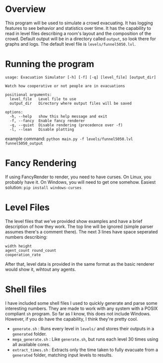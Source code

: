 # Overview
This program will be used to simulate a crowd evacuating. It has logging features to see behavior and statistics over
time. It has the capability to read in level files describing a room's layout and the composition of the crowd. Default
output will be in a directory called `output`, so look there for graphs and logs. The default level file is
`levels/funnel5050.lvl`.

# Running the program

```
usage: Evacuation Simulator [-h] [-f] [-q] [level_file] [output_dir]

Watch how cooperative or not people are in evacuations

positional arguments:
  level_file   Level file to use
  output_dir   Directory where output files will be saved

options:
  -h, --help   show this help message and exit
  -f, --fancy  Enable fancy renderer
  -q, --quiet  Disable rendering (precedence over -f)
  -l, --lean   Disable plotting
```

example command:
`python main.py -f levels/funnel5050.lvl funnel5050_output`

# Fancy Rendering
If using FancyRender to render, you need to have curses. On Linux, you probably have it. On Windows, you will need to
get one somehow. Easiest solution: `pip install windows-curses`

# Level Files
The level files that we've provided show examples and have a brief description of how they work. The top line will be
ignored (simple parser assumes there's a comment there). The next 3 lines have space seperated numbers describing:
```
width height
agent_count round_count
cooperation_rate
```
After that, level data is provided in the same format as the basic renderer would show it, wihtout any agents.

# Shell files
I have included some shell files I used to quickly generate and parse some interesting numbers. They are made to work
with any system with a POSIX compliant `sh` program. So far as I know, this does not include Windows. However, if you do 
have the capability, I think they're pretty cool.
* `generate.sh` : Runs every level in `levels/` and stores their outputs in a `generated` folder.
* `mega_generate.sh` : Like `generate.sh`, but runs each level 30 times using all available cores.
* `extract_times.sh` : Extracts only the time taken to fully evacuate from a `generated` folder, matching input levels
to results.
